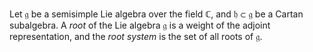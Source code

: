 Let $\mathfrak{g}$ be a semisimple Lie algebra over the field $\mathbb{C}$, and $\mathfrak{h} \subset \mathfrak{g}$ be a Cartan subalgebra. A *root* of the Lie algebra $\mathfrak{g}$ is a weight of the adjoint representation, and the *root system* is the set of all roots of $\mathfrak{g}$.
